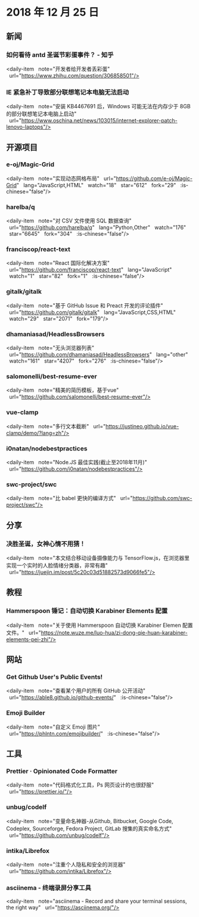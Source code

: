 # 2018 年 12 月 25 日

## 新闻

### 如何看待 antd 圣诞节彩蛋事件？ - 知乎

<daily-item
  note="开发者给开发者丢彩蛋"
  url="https://www.zhihu.com/question/306858501"/>

### IE 紧急补丁导致部分联想笔记本电脑无法启动

<daily-item
  note="安装 KB4467691 后，Windows 可能无法在内存少于 8GB 的部分联想笔记本电脑上启动"
  url="https://www.oschina.net/news/103015/internet-explorer-patch-lenovo-laptops"/>

## 开源项目

### e-oj/Magic-Grid

<daily-item
  note="实现动态网格布局"
  url="https://github.com/e-oj/Magic-Grid"
  lang="JavaScript,HTML"
  watch="18"
  star="612"
  fork="29"
  :is-chinese="false"/>

### harelba/q

<daily-item
  note="对 CSV 文件使用 SQL 数据查询"
  url="https://github.com/harelba/q"
  lang="Python,Other"
  watch="176"
  star="6645"
  fork="304"
  :is-chinese="false"/>

### franciscop/react-text

<daily-item
  note="React 国际化解决方案"
  url="https://github.com/franciscop/react-text"
  lang="JavaScript"
  watch="1"
  star="82"
  fork="1"
  :is-chinese="false"/>

### gitalk/gitalk

<daily-item
  note="基于 GitHub Issue 和 Preact 开发的评论插件"
  url="https://github.com/gitalk/gitalk"
  lang="JavaScript,CSS,HTML"
  watch="29"
  star="2071"
  fork="179"/>

### dhamaniasad/HeadlessBrowsers

<daily-item
  note="无头浏览器列表"
  url="https://github.com/dhamaniasad/HeadlessBrowsers"
  lang="other"
  watch="161"
  star="4207"
  fork="276"
  :is-chinese="false"/>

### salomonelli/best-resume-ever

<daily-item
  note="精美的简历模板，基于vue"
  url="https://github.com/salomonelli/best-resume-ever"/>

### vue-clamp

<daily-item
  note="多行文本截断"
  url="https://justineo.github.io/vue-clamp/demo/?lang=zh"/>

### i0natan/nodebestpractices

<daily-item
  note="Node.JS 最佳实践(截止至2018年11月)"
  url="https://github.com/i0natan/nodebestpractices"/>

### swc-project/swc

<daily-item
  note="比 babel 更快的编译方式"
  url="https://github.com/swc-project/swc"/>

## 分享

### 决胜圣诞，女神心情不用猜！

<daily-item
  note="本文结合移动设备摄像能力与 TensorFlow.js，在浏览器里实现一个实时的人脸情绪分类器，非常有趣"
  url="https://juejin.im/post/5c20c03d51882573d9066fe5"/>

## 教程

### Hammerspoon 锤记：自动切换 Karabiner Elements 配置

<daily-item
  note="关于使用 Hammerspoon 自动切换 Karabiner Elemen 配置文件。"
  url="https://note.wuze.me/luo-hua/zi-dong-qie-huan-karabiner-elements-pei-zhi"/>

## 网站

### Get Github User's Public Events!

<daily-item
  note="查看某个用户的所有 GitHub 公开活动"
  url="https://able8.github.io/github-events/"
  :is-chinese="false"/>

### Emoji Builder

<daily-item
  note="自定义 Emoji 图片"
  url="https://phlntn.com/emojibuilder/"
  :is-chinese="false"/>

## 工具

### Prettier · Opinionated Code Formatter

<daily-item
  note="代码格式化工具，Ps 网页设计的也很舒服"
  url="https://prettier.io/"/>

### unbug/codelf

<daily-item
  note="变量命名神器-从Github, Bitbucket, Google Code, Codeplex, Sourceforge, Fedora Project, GitLab 搜集的真实命名方式"
  url="https://github.com/unbug/codelf"/>

### intika/Librefox

<daily-item
  note="注重个人隐私和安全的浏览器"
  url="https://github.com/intika/Librefox"/>

### asciinema - 终端录屏分享工具

<daily-item
  note="asciinema - Record and share your terminal sessions, the right way"
  url="https://asciinema.org/"/>